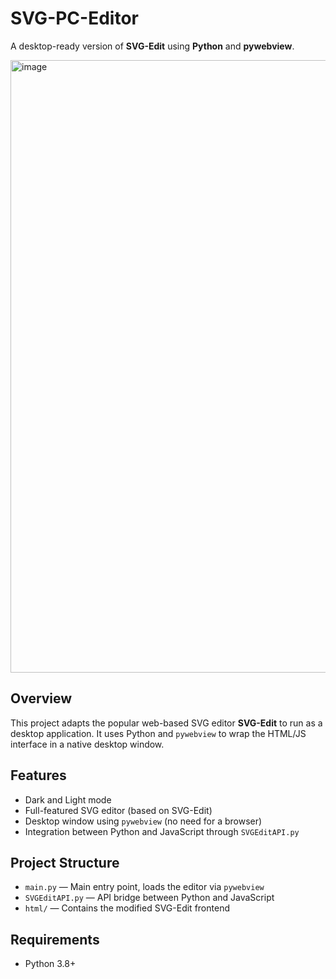# SVG-PC-Editor

A desktop-ready version of **SVG-Edit** using **Python** and **pywebview**.

<img width="1480" height="980" alt="image" src="https://github.com/user-attachments/assets/8843ddee-aee1-4de2-903f-b1bc18e39a4f" />


## Overview

This project adapts the popular web-based SVG editor **SVG-Edit** to run as a desktop application. It uses Python and `pywebview` to wrap the HTML/JS interface in a native desktop window.

## Features

- Dark and Light mode
- Full-featured SVG editor (based on SVG-Edit)
- Desktop window using `pywebview` (no need for a browser)
- Integration between Python and JavaScript through `SVGEditAPI.py`

## Project Structure

- `main.py` — Main entry point, loads the editor via `pywebview`
- `SVGEditAPI.py` — API bridge between Python and JavaScript
- `html/` — Contains the modified SVG-Edit frontend

## Requirements

- Python 3.8+
